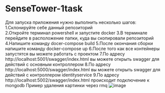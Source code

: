# SenseTower-1task
Для запуска приложения нужно выполнить несколько шагов:<br/>
1.Склонируйте себе данный репозиторий<br/>
2.Откройте терминал powershell и запустите docker
3.В терминале перейдите в расположение папки, куда вы скопировали репозиторий
4.Напишите команду docer-compose build
5.После окончания сборки напишите команду docker-compose up
6.После того как все контейнеры запустятся вы можете работать с проектом
7.По адресу http://localhost:5001/swagger/index.html вы можете открыть swagger для действий с основным контроллером
8.По адресу http://localhost:5000/swagger/index.html вы можете открыть swagger для действий с контроллером identityservice
9.По адресу http://localhost:5002/swagger/index.html происходит подключение к mongodb
Пример удаления картинки через rmq 
<image>![image](https://user-images.githubusercontent.com/95782287/227795745-f5f6a154-e300-412d-b594-3c8446275cce.png)<image/>

